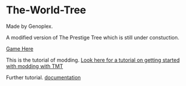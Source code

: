 # The-World-Tree
Made by Genoplex.

A modified version of The Prestige Tree which is still under constuction.

[Game Here](https://genoplex.github.io/The-Extreme-Large-Tree/)



This is the tutorial of modding.
[Look here for a tutorial on getting started with modding with TMT](docs/getting-started.md)

Further tutorial.
[documentation](docs/!general-info.md)
